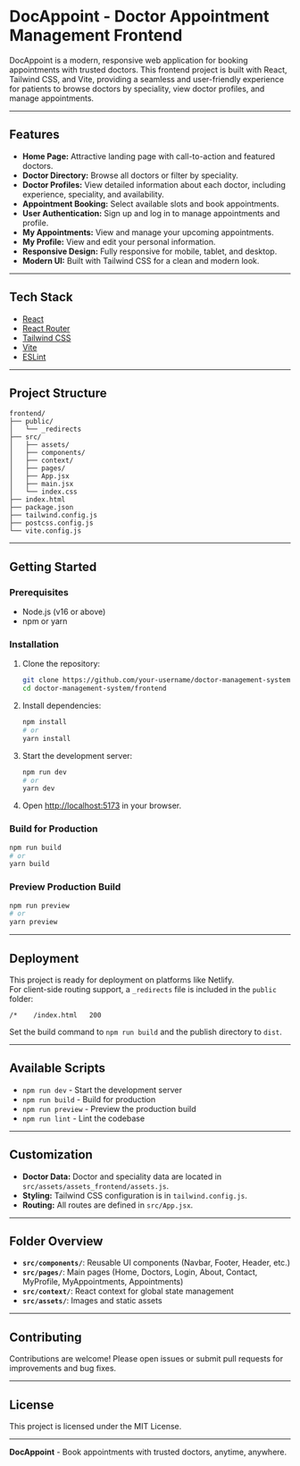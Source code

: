 # DocAppoint - Doctor Appointment Management Frontend

DocAppoint is a modern, responsive web application for booking appointments with trusted doctors. This frontend project is built with React, Tailwind CSS, and Vite, providing a seamless and user-friendly experience for patients to browse doctors by speciality, view doctor profiles, and manage appointments.

---

## Features

- **Home Page:** Attractive landing page with call-to-action and featured doctors.
- **Doctor Directory:** Browse all doctors or filter by speciality.
- **Doctor Profiles:** View detailed information about each doctor, including experience, speciality, and availability.
- **Appointment Booking:** Select available slots and book appointments.
- **User Authentication:** Sign up and log in to manage appointments and profile.
- **My Appointments:** View and manage your upcoming appointments.
- **My Profile:** View and edit your personal information.
- **Responsive Design:** Fully responsive for mobile, tablet, and desktop.
- **Modern UI:** Built with Tailwind CSS for a clean and modern look.

---

## Tech Stack

- [React](https://react.dev/)
- [React Router](https://reactrouter.com/)
- [Tailwind CSS](https://tailwindcss.com/)
- [Vite](https://vitejs.dev/)
- [ESLint](https://eslint.org/)

---

## Project Structure

```
frontend/
├── public/
│   └── _redirects
├── src/
│   ├── assets/
│   ├── components/
│   ├── context/
│   ├── pages/
│   ├── App.jsx
│   ├── main.jsx
│   └── index.css
├── index.html
├── package.json
├── tailwind.config.js
├── postcss.config.js
└── vite.config.js
```

---

## Getting Started

### Prerequisites

- Node.js (v16 or above)
- npm or yarn

### Installation

1. Clone the repository:
    ```sh
    git clone https://github.com/your-username/doctor-management-system.git
    cd doctor-management-system/frontend
    ```
2. Install dependencies:
    ```sh
    npm install
    # or
    yarn install
    ```
3. Start the development server:
    ```sh
    npm run dev
    # or
    yarn dev
    ```
4. Open [http://localhost:5173](http://localhost:5173) in your browser.

### Build for Production

```sh
npm run build
# or
yarn build
```

### Preview Production Build

```sh
npm run preview
# or
yarn preview
```

---

## Deployment

This project is ready for deployment on platforms like Netlify.  
For client-side routing support, a `_redirects` file is included in the `public` folder:

```
/*    /index.html   200
```

Set the build command to `npm run build` and the publish directory to `dist`.

---

## Available Scripts

- `npm run dev` - Start the development server
- `npm run build` - Build for production
- `npm run preview` - Preview the production build
- `npm run lint` - Lint the codebase

---

## Customization

- **Doctor Data:** Doctor and speciality data are located in `src/assets/assets_frontend/assets.js`.
- **Styling:** Tailwind CSS configuration is in `tailwind.config.js`.
- **Routing:** All routes are defined in `src/App.jsx`.

---

## Folder Overview

- **`src/components/`**: Reusable UI components (Navbar, Footer, Header, etc.)
- **`src/pages/`**: Main pages (Home, Doctors, Login, About, Contact, MyProfile, MyAppointments, Appointments)
- **`src/context/`**: React context for global state management
- **`src/assets/`**: Images and static assets

---

## Contributing

Contributions are welcome! Please open issues or submit pull requests for improvements and bug fixes.

---

## License

This project is licensed under the MIT License.

---

**DocAppoint** - Book appointments with trusted doctors, anytime, anywhere.